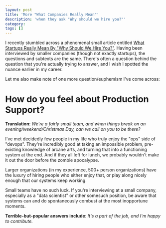 ```yaml
---
layout: post
title: 'More "What Companies Really Mean"'
description: 'when they ask "Why should we hire you?"'
category:
tags: []
---
```


I recently stumbled across a phenomenal small article entitled
[What Startups Really Mean By "Why Should We Hire You?"](https://angel.co/blog/what-startups-really-mean-by-why-should-we-hire-you).
Having been interviewed by smaller companies (though not exactly startups), the questions and
subtexts are the same. There's often a question behind the question that you're actually trying to
answer, and I wish I spotted the nuance earlier in my career.

Let me also make note of one more question/euphemism I've come across:

# How do you feel about Production Support?

**Translation**: _We're a fairly small team, and when things break on an evening/weekend/Christmas
Day, can we call on you to be there?_

I've met decidedly few people in my life who truly enjoy the "ops" side of "devops". They're
incredibly good at taking an impossible problem, pre-existing knowledge of arcane arts, and turning
that into a functioning system at the end. And if they all left for lunch, we probably wouldn't make
it out the door before the zombie apocalypse.

Larger organizations (in my experience, 500+ person organizations) have the luxury of hiring people
who either enjoy that, or play along nicely enough that our systems keep working.

Small teams have no such luck. If you're interviewing at a small company, especially as a "data
scientist" or other somesuch position, be aware that systems can and do spontaneously combust at the
most inopportune moments.

**Terrible-but-popular answers include**: _It's a part of the job, and I'm happy to contribute._
